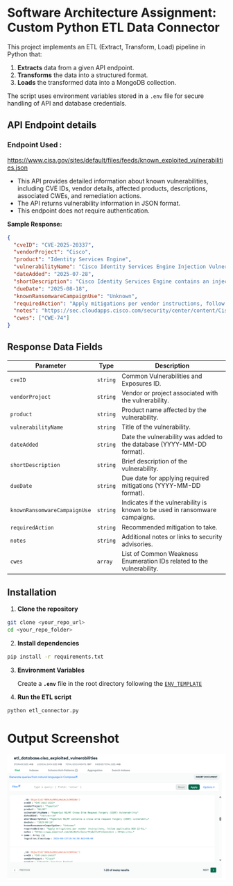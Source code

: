 # Software Architecture Assignment: Custom Python ETL Data Connector

This project implements an ETL (Extract, Transform, Load) pipeline in Python that:

1. **Extracts** data from a given API endpoint.
2. **Transforms** the data into a structured format.
3. **Loads** the transformed data into a MongoDB collection.

The script uses environment variables stored in a `.env` file for secure handling of API and database credentials.

## API Endpoint details

### Endpoint Used :

https://www.cisa.gov/sites/default/files/feeds/known_exploited_vulnerabilities.json

- This API provides detailed information about known vulnerabilities, including CVE IDs, vendor details, affected products, descriptions, associated CWEs, and remediation actions.
- The API returns vulnerability information in JSON format.
- This endpoint does not require authentication.

**Sample Response:**

```json
{
  "cveID": "CVE-2025-20337",
  "vendorProject": "Cisco",
  "product": "Identity Services Engine",
  "vulnerabilityName": "Cisco Identity Services Engine Injection Vulnerability",
  "dateAdded": "2025-07-28",
  "shortDescription": "Cisco Identity Services Engine contains an injection vulnerability in …",
  "dueDate": "2025-08-18",
  "knownRansomwareCampaignUse": "Unknown",
  "requiredAction": "Apply mitigations per vendor instructions, follow applicable BOD 22-01…",
  "notes": "https://sec.cloudapps.cisco.com/security/center/content/CiscoSecurityA…",
  "cwes": ["CWE-74"]
}
```

## Response Data Fields

| Parameter                    | Type     | Description                                                                 |
| ---------------------------- | -------- | --------------------------------------------------------------------------- |
| `cveID`                      | `string` | Common Vulnerabilities and Exposures ID.                                    |
| `vendorProject`              | `string` | Vendor or project associated with the vulnerability.                        |
| `product`                    | `string` | Product name affected by the vulnerability.                                 |
| `vulnerabilityName`          | `string` | Title of the vulnerability.                                                 |
| `dateAdded`                  | `string` | Date the vulnerability was added to the database (YYYY-MM-DD format).       |
| `shortDescription`           | `string` | Brief description of the vulnerability.                                     |
| `dueDate`                    | `string` | Due date for applying required mitigations (YYYY-MM-DD format).             |
| `knownRansomwareCampaignUse` | `string` | Indicates if the vulnerability is known to be used in ransomware campaigns. |
| `requiredAction`             | `string` | Recommended mitigation to take.                                             |
| `notes`                      | `string` | Additional notes or links to security advisories.                           |
| `cwes`                       | `array`  | List of Common Weakness Enumeration IDs related to the vulnerability.       |

## Installation

1. **Clone the repository**

```bash
git clone <your_repo_url>
cd <your_repo_folder>
```

2. **Install dependencies**

```bash
pip install -r requirements.txt
```

3. **Environment Variables**

   Create a **`.env`** file in the root directory following the [`ENV_TEMPLATE`](./ENV_TEMPLATE)

4. **Run the ETL script**

```bash
python etl_connector.py
```

# Output Screenshot

![Sample Screenshot](MongoDB_sc.png)
